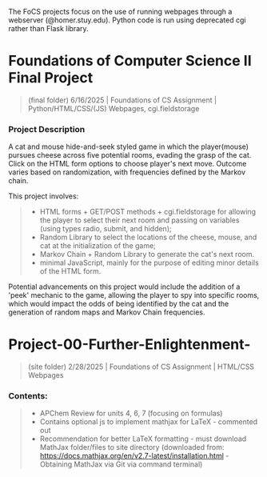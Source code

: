 
The FoCS projects focus on the use of running webpages through a webserver (@homer.stuy.edu). Python code is run using deprecated cgi rather than Flask library.

# Foundations of Computer Science II Final Project
> (final folder)
6/16/2025 | Foundations of CS Assignment | Python/HTML/CSS/(JS) Webpages, cgi.fieldstorage

### Project Description
A cat and mouse hide-and-seek styled game in which the player(mouse) pursues cheese across five potential rooms, evading the grasp of the cat.
Click on the HTML form options to choose player's next move. Outcome varies based on randomization, with frequencies defined by the Markov chain.

This project involves:
> - HTML forms + GET/POST methods + cgi.fieldstorage for allowing the player to select their next room and passing on variables
  (using types radio, submit, and hidden);
> - Random Library to select the locations of the cheese, mouse, and cat at the initialization of the game;
> - Markov Chain + Random Library to generate the cat's next room.
> - minimal JavaScript, mainly for the purpose of editing minor details of the HTML form.

Potential advancements on this project would include the addition of a 'peek' mechanic to the game, allowing the player to spy into specific rooms, which would impact the odds of being identified by the cat and the generation of random maps and Markov Chain frequencies.

# Project-00-Further-Enlightenment-
> (site folder)
2/28/2025 | Foundations of CS Assignment | HTML/CSS Webpages

### Contents:
> - APChem Review for units 4, 6, 7 (focusing on formulas)
> - Contains optional js to implement mathjax for LaTeX - commented out
> - Recommendation for better LaTeX formatting - must download MathJax folder/files to site directory 
(downloaded from: https://docs.mathjax.org/en/v2.7-latest/installation.html - Obtaining MathJax via Git via command terminal)

